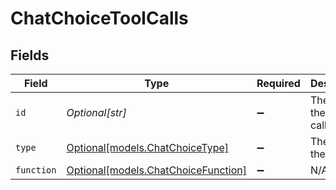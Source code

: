 # ChatChoiceToolCalls


## Fields

| Field                                                                  | Type                                                                   | Required                                                               | Description                                                            |
| ---------------------------------------------------------------------- | ---------------------------------------------------------------------- | ---------------------------------------------------------------------- | ---------------------------------------------------------------------- |
| `id`                                                                   | *Optional[str]*                                                        | :heavy_minus_sign:                                                     | The ID of the tool call.                                               |
| `type`                                                                 | [Optional[models.ChatChoiceType]](../models/chatchoicetype.md)         | :heavy_minus_sign:                                                     | The type of the tool.                                                  |
| `function`                                                             | [Optional[models.ChatChoiceFunction]](../models/chatchoicefunction.md) | :heavy_minus_sign:                                                     | N/A                                                                    |